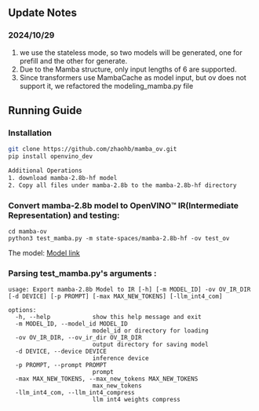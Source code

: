 ## Update Notes
### 2024/10/29
1. we use the stateless mode, so two models will be generated, one for prefill and the other for generate.
2. Due to the Mamba structure, only input lengths of 6 are supported.
3. Since transformers use MambaCache as model input, but ov does not support it, we refactored the modeling_mamba.py file

## Running Guide
### Installation


```bash
git clone https://github.com/zhaohb/mamba_ov.git
pip install openvino_dev 

Additional Operations
1. download mamba-2.8b-hf model
2. Copy all files under mamba-2.8b to the mamba-2.8b-hf directory
```
### Convert mamba-2.8b model to OpenVINO™ IR(Intermediate Representation) and testing:
```shell
cd mamba-ov
python3 test_mamba.py -m state-spaces/mamba-2.8b-hf -ov test_ov
```
The model: [Model link](https://hf-mirror.com/state-spaces/mamba-2.8b-hf)
### Parsing test_mamba.py's arguments :
```shell
usage: Export mamba-2.8b Model to IR [-h] [-m MODEL_ID] -ov OV_IR_DIR [-d DEVICE] [-p PROMPT] [-max MAX_NEW_TOKENS] [-llm_int4_com]

options:
  -h, --help            show this help message and exit
  -m MODEL_ID, --model_id MODEL_ID
                        model_id or directory for loading
  -ov OV_IR_DIR, --ov_ir_dir OV_IR_DIR
                        output directory for saving model
  -d DEVICE, --device DEVICE
                        inference device
  -p PROMPT, --prompt PROMPT
                        prompt
  -max MAX_NEW_TOKENS, --max_new_tokens MAX_NEW_TOKENS
                        max_new_tokens
  -llm_int4_com, --llm_int4_compress
                        llm int4 weights compress
```

